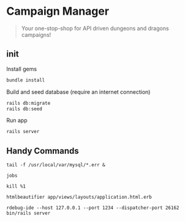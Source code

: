 # Campaign Manager

> Your one-stop-shop for API driven dungeons and dragons campaigns!

## init

Install gems

```bash
bundle install
```

Build and seed database (require an internet connection)

```bash
rails db:migrate
rails db:seed
```

Run app

```bash
rails server
```

## Handy Commands

`tail -f /usr/local/var/mysql/*.err &`

`jobs`

`kill %1`

`htmlbeautifier app/views/layouts/application.html.erb`

`rdebug-ide --host 127.0.0.1 --port 1234 --dispatcher-port 26162 bin/rails server`
